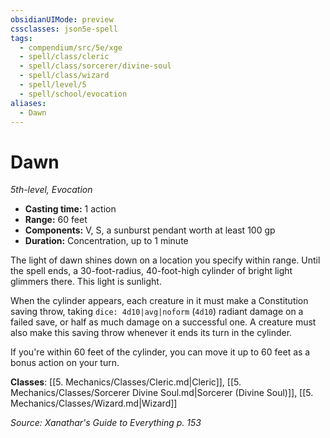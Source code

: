 ```yaml
---
obsidianUIMode: preview
cssclasses: json5e-spell
tags:
  - compendium/src/5e/xge
  - spell/class/cleric
  - spell/class/sorcerer/divine-soul
  - spell/class/wizard
  - spell/level/5
  - spell/school/evocation
aliases:
  - Dawn
---
```

# Dawn
*5th-level, Evocation*  

- **Casting time:** 1 action
- **Range:** 60 feet
- **Components:** V, S, a sunburst pendant worth at least 100 gp
- **Duration:** Concentration, up to 1 minute

The light of dawn shines down on a location you specify within range. Until the spell ends, a 30-foot-radius, 40-foot-high cylinder of bright light glimmers there. This light is sunlight.

When the cylinder appears, each creature in it must make a Constitution saving throw, taking `dice: 4d10|avg|noform` (`4d10`) radiant damage on a failed save, or half as much damage on a successful one. A creature must also make this saving throw whenever it ends its turn in the cylinder.

If you're within 60 feet of the cylinder, you can move it up to 60 feet as a bonus action on your turn.

**Classes**: [[5. Mechanics/Classes/Cleric.md\|Cleric]], [[5. Mechanics/Classes/Sorcerer Divine Soul.md\|Sorcerer (Divine Soul)]], [[5. Mechanics/Classes/Wizard.md\|Wizard]]

*Source: Xanathar's Guide to Everything p. 153*
